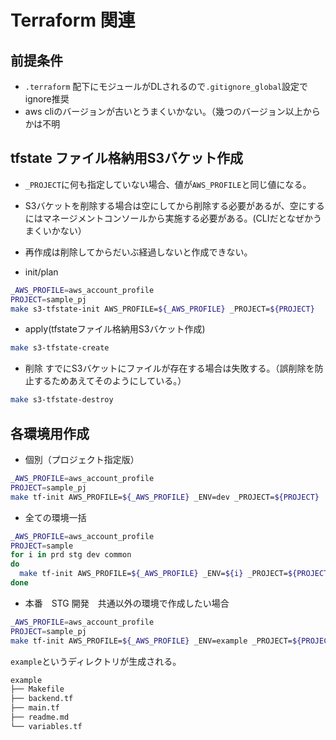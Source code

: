 # Terraform 関連

## 前提条件
- `.terraform` 配下にモジュールがDLされるので`.gitignore_global`設定でignore推奨
- aws cliのバージョンが古いとうまくいかない。（幾つのバージョン以上からかは不明

## tfstate ファイル格納用S3バケット作成
- `_PROJECT`に何も指定していない場合、値が`AWS_PROFILE`と同じ値になる。
- S3バケットを削除する場合は空にしてから削除する必要があるが、空にするにはマネージメントコンソールから実施する必要がある。(CLIだとなぜかうまくいかない）
- 再作成は削除してからだいぶ経過しないと作成できない。


- init/plan

```sh
_AWS_PROFILE=aws_account_profile
PROJECT=sample_pj
make s3-tfstate-init AWS_PROFILE=${_AWS_PROFILE} _PROJECT=${PROJECT}
```

- apply(tfstateファイル格納用S3バケット作成)
```sh
make s3-tfstate-create
```

- 削除
すでにS3バケットにファイルが存在する場合は失敗する。（誤削除を防止するためあえてそのようにしている。）
```sh
make s3-tfstate-destroy
```


## 各環境用作成

- 個別（プロジェクト指定版）
```sh
_AWS_PROFILE=aws_account_profile
PROJECT=sample_pj
make tf-init AWS_PROFILE=${_AWS_PROFILE} _ENV=dev _PROJECT=${PROJECT}
```



- 全ての環境一括
```sh
_AWS_PROFILE=aws_account_profile
PROJECT=sample
for i in prd stg dev common
do
  make tf-init AWS_PROFILE=${_AWS_PROFILE} _ENV=${i} _PROJECT=${PROJECT}
done
```


- 本番　STG 開発　共通以外の環境で作成したい場合

```sh
_AWS_PROFILE=aws_account_profile
PROJECT=sample_pj
make tf-init AWS_PROFILE=${_AWS_PROFILE} _ENV=example _PROJECT=${PROJECT}
```
`example`というディレクトリが生成される。

```s
example
├── Makefile
├── backend.tf
├── main.tf
├── readme.md
└── variables.tf
```
